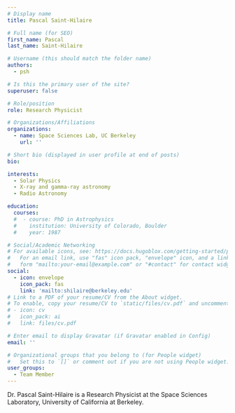 ```yaml
---
# Display name
title: Pascal Saint-Hilaire

# Full name (for SEO)
first_name: Pascal
last_name: Saint-Hilaire

# Username (this should match the folder name)
authors:
  - psh

# Is this the primary user of the site?
superuser: false

# Role/position
role: Research Physicist

# Organizations/Affiliations
organizations:
  - name: Space Sciences Lab, UC Berkeley
    url: ''

# Short bio (displayed in user profile at end of posts)
bio: 

interests:
  - Solar Physics
  - X-ray and gamma-ray astronomy
  - Radio Astronomy

education:
  courses:
  #  - course: PhD in Astrophysics
  #    institution: University of Colorado, Boulder
  #    year: 1987

# Social/Academic Networking
# For available icons, see: https://docs.hugoblox.com/getting-started/page-builder/#icons
#   For an email link, use "fas" icon pack, "envelope" icon, and a link in the
#   form "mailto:your-email@example.com" or "#contact" for contact widget.
social:
  - icon: envelope
    icon_pack: fas
    link: 'mailto:shilaire@berkeley.edu'
# Link to a PDF of your resume/CV from the About widget.
# To enable, copy your resume/CV to `static/files/cv.pdf` and uncomment the lines below.
# - icon: cv
#   icon_pack: ai
#   link: files/cv.pdf

# Enter email to display Gravatar (if Gravatar enabled in Config)
email: ''

# Organizational groups that you belong to (for People widget)
#   Set this to `[]` or comment out if you are not using People widget.
user_groups:
  - Team Member
---
```


Dr. Pascal Saint-Hilaire is a Research Physicist at the Space Sciences Laboratory, University of California at Berkeley.
